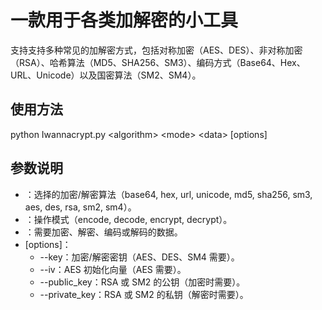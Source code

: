 # 一款用于各类加解密的小工具

支持支持多种常见的加解密方式，包括对称加密（AES、DES）、非对称加密（RSA）、哈希算法（MD5、SHA256、SM3）、编码方式（Base64、Hex、URL、Unicode）以及国密算法（SM2、SM4）。

## 使用方法
python Iwannacrypt.py \<algorithm\> \<mode\> \<data\> [options]

## 参数说明
- <algorithm>：选择的加密/解密算法（base64, hex, url, unicode, md5, sha256, sm3, aes, des, rsa, sm2, sm4）。
- <mode>：操作模式（encode, decode, encrypt, decrypt）。
- <data>：需要加密、解密、编码或解码的数据。
- [options]：
  - --key：加密/解密密钥（AES、DES、SM4 需要）。
  - --iv：AES 初始化向量（AES 需要）。
  - --public_key：RSA 或 SM2 的公钥（加密时需要）。
  - --private_key：RSA 或 SM2 的私钥（解密时需要）。
